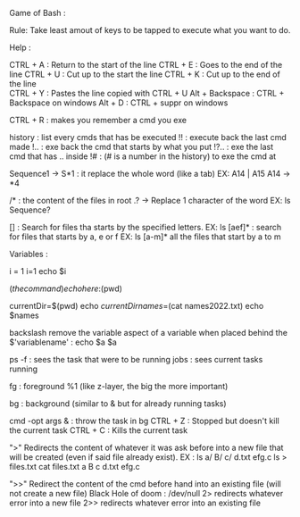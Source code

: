 Game of Bash :

Rule:
Take least amout of keys to be tapped to execute what you want to do.

Help :

CTRL + A : Return to the start of the line
CTRL + E : Goes to the end of the line
CTRL + U : Cut up to the start the line 
CTRL + K : Cut up to the end of the line  
CTRL + Y : Pastes the line copied with CTRL + U
Alt + Backspace : CTRL + Backspace on windows
Alt + D : CTRL + suppr on windows

CTRL + R : makes you remember a cmd you exe

history : list every cmds that has be executed
!! : execute back the last cmd made
!.. : exe back the cmd that starts by what you put
!?.. : exe the last cmd that has .. inside
!# : (# is a number in the history) to exe the cmd at

Sequence1 ->  S*1 :
it replace the whole word (like a tab)
EX:
A14  |  A15
A14 -> *4

/* : the content of the files in root
.? -> Replace 1 character of the word
EX: ls Sequence?

[] : Search for files tha starts by the specified letters.
EX: ls [aef]* : search for files that starts by a, e or f
EX: ls [a-m]* all the files that start by a to m 

Variables :

i = 1
i=1
echo $i

$(the command)
echo here:$(pwd)

currentDir=$(pwd)
echo $currentDir
names=$(cat names2022.txt)
echo $names

backslash remove the variable aspect of a variable when placed behind the $'variablename' :
echo \$a
$a

ps -f : sees the task that were to be running
jobs : sees current tasks running

fg : foreground %1 
(like z-layer, the big the more important)

bg : background 
(similar to & but for already running tasks)

cmd -opt args & : throw the task in bg
CTRL + Z : Stopped but doesn't kill the current task
CTRL + C : Kills the current task

">" Redirects the content of whatever it was ask before into a new file that will be created (even if said file already exist).
EX : ls
a/ B/ c/ d.txt efg.c
ls > files.txt
cat files.txt
a
B
c
d.txt
efg.c

">>" Redirect the content of the cmd before hand into an existing file (will not create a new file)
Black Hole of doom : /dev/null
2> redirects whatever error into a new file
2>> redirects whatever error into an existing file
